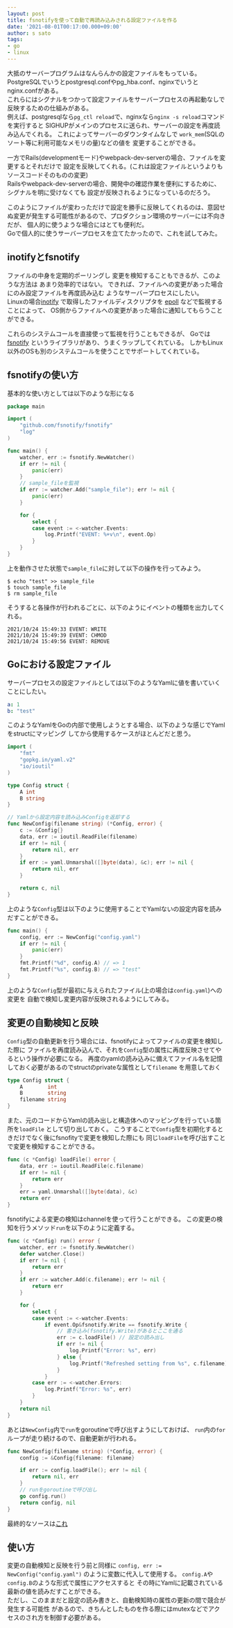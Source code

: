```yaml
---
layout: post
title: fsnotifyを使って自動で再読み込みされる設定ファイルを作る
date: '2021-08-01T00:17:00.000+09:00'
author: s sato
tags:
- go
- linux
---
```


大抵のサーバープログラムはなんらんかの設定ファイルをもっている。
PostgreSQLでいうとpostgresql.confやpg_hba.conf、nginxでいうとnginx.confがある。  
これらにはシグナルをつかって設定ファイルをサーバープロセスの再起動なしで反映するための仕組みがある。  
例えば、postgresqlなら`pg_ctl reload`で、nginxなら`nginx -s reload`コマンドを実行すると
SIGHUPがメインのプロセスに送られ、サーバーの設定を再度読み込んでくれる。
これによってサーバーのダウンタイムなしで
`work_mem`(SQLのソート等に利用可能なメモリの量)などの値を
変更することができる。  

一方でRails(developmentモード)やwebpack-dev-serverの場合、ファイルを変更するとそれだけで
設定を反映してくれる。(これは設定ファイルというよりもソースコードそのものの変更)  
Railsやwebpack-dev-serverの場合、開発中の確認作業を便利にするために、シグナルを明に受けなくても
設定が反映されるようになっているのだろう。  

このようにファイルが変わっただけで設定を勝手に反映してくれるのは、意図せぬ変更が発生する可能性があるので、プロダクション環境のサーバーには不向きだが、
個人的に使うような場合にはとても便利だ。  
Goで個人的に使うサーバープロセスを立てたかったので、これを試してみた。


## inotifyとfsnotify

ファイルの中身を定期的ポーリングし
変更を検知することもできるが、このような方法は
あまり効率的ではない。
できれば、ファイルへの変更があった場合にのみ設定ファイルを再度読み込む
ようなサーバープロセスにしたい。  
Linuxの場合[inotify](https://linuxjm.osdn.jp/html/LDP_man-pages/man7/inotify.7.html)
で取得したファイルディスクリプタを
[epoll](https://linuxjm.osdn.jp/html/LDP_man-pages/man7/epoll.7.html)
などで監視することによって、
OS側からファイルへの変更があった場合に通知してもらうことができる。  

これらのシステムコールを直接使って監視を行うこともできるが、
Goでは[fsnotify](https://github.com/fsnotify/fsnotify)
というライブラリがあり、うまくラップしてくれている。
しかもLinux以外のOSも別のシステムコールを使うことでサポートしてくれている。

## fsnotifyの使い方

基本的な使い方としては以下のような形になる

```go
package main

import (
	"github.com/fsnotify/fsnotify"
	"log"
)

func main() {
	watcher, err := fsnotify.NewWatcher()
	if err != nil {
		panic(err)
	}
	// sample_fileを監視
	if err := watcher.Add("sample_file"); err != nil {
		panic(err)
	}

	for {
		select {
		case event := <-watcher.Events:
			log.Printf("EVENT: %+v\n", event.Op)
		}
	}
}

```

上を動作させた状態で`sample_file`に対して以下の操作を行ってみよう。


```shell
$ echo "test" >> sample_file
$ touch sample_file
$ rm sample_file
```

そうすると各操作が行われるごとに、以下のようにイベントの種類を出力してくれる。

```
2021/10/24 15:49:33 EVENT: WRITE
2021/10/24 15:49:39 EVENT: CHMOD
2021/10/24 15:49:56 EVENT: REMOVE
```

## Goにおける設定ファイル

サーバープロセスの設定ファイルとしては以下のようなYamlに値を書いていくことにしたい。

```yaml
a: 1
b: "test"
```

このようなYamlをGoの内部で使用しようとする場合、以下のような感じでYamlをstructにマッピング
してから使用するケースがほとんどだと思う。

```go
import (
	"fmt"
	"gopkg.in/yaml.v2"
	"io/ioutil"
)

type Config struct {
	A int
	B string
}

// Yamlから設定内容を読み込みConfigを返却する
func NewConfig(filename string) (*Config, error) {
	c := &Config{}
	data, err := ioutil.ReadFile(filename)
	if err != nil {
		return nil, err
	}
	if err := yaml.Unmarshal([]byte(data), &c); err != nil {
		return nil, err
	}

	return c, nil
}
```

上のような`Config`型は以下のように使用することでYamlないの設定内容を読みだすことができる。

```go
func main() {
	config, err := NewConfig("config.yaml")
	if err != nil {
		panic(err)
	}
	fmt.Printf("%d", config.A) // => 1
	fmt.Printf("%s", config.B) // => "test"
}

```

上のような`Config`型が最初に与えられたファイル(上の場合は`config.yaml`)への変更を
自動で検知し変更内容が反映されるようにしてみる。


## 変更の自動検知と反映

`Config`型の自動更新を行う場合には、fsnotifyによってファイルの変更を検知した際に
ファイルを再度読み込んで、それを`Config`型の属性に再度反映させてやるという操作が必要になる。
再度のyamlの読み込みに備えてファイル名を記憶しておく必要があるのでstructのprivateな属性として`filename`
を用意しておく

```go
type Config struct {
	A        int
	B        string
	filename string
}
```

また、元のコードからYamlの読み出しと構造体へのマッピングを行っている箇所を`loadFile`
として切り出しておく。
こうすることで`Config`型を初期化するときだけでなく後にfsnofityで変更を検知した際にも
同じ`loadFile`を呼び出すことで変更を検知することができる。

```go
func (c *Config) loadFile() error {
	data, err := ioutil.ReadFile(c.filename)
	if err != nil {
		return err
	}
	err = yaml.Unmarshal([]byte(data), &c)
	return err
}
```

fsnotifyによる変更の検知はchannelを使って行うことができる。
この変更の検知を行うメソッド`run`を以下のように定義する。

```go
func (c *Config) run() error {
	watcher, err := fsnotify.NewWatcher()
	defer watcher.Close()
	if err != nil {
		return err
	}
	if err := watcher.Add(c.filename); err != nil {
		return err
	}

	for {
		select {
		case event := <-watcher.Events:
			if event.Op&fsnotify.Write == fsnotify.Write {
				// 書き込み(fsnotify.Write)があるとここを通る
				err := c.loadFile() // 設定の読み出し
				if err != nil {
					log.Printf("Error: %s", err)
				} else {
					log.Printf("Refreshed setting from %s", c.filename)
				}
			}
		case err := <-watcher.Errors:
			log.Printf("Error: %s", err)
		}
	}
	return nil
}
```

あとは`NewConfig`内で`run`をgoroutineで呼び出すようにしておけば、
`run`内の`for`ループが走り続けるので、自動更新が行われる。

```go
func NewConfig(filename string) (*Config, error) {
	config := &Config{filename: filename}

	if err := config.loadFile(); err != nil {
		return nil, err
	}
	// runをgoroutineで呼び出し
	go config.run()
	return config, nil
}
```

最終的なソースは[これ](https://github.com/sato-s/fsnotify_config/blob/master/main.go)


## 使い方

変更の自動検知と反映を行う前と同様に
`config, err := NewConfig("config.yaml")`
のように変数に代入して使用する。
`config.A`や`config.B`のような形式で属性にアクセスすると
その時にYamlに記載されている最新の値を読みだすことができる。  
ただし、このままだと設定の読み書きと、自動検知時の属性の更新の間で競合が発生する可能性
があるので、きちんとしたものを作る際にはmutexなどでアクセスのされ方を制御す必要がある。


